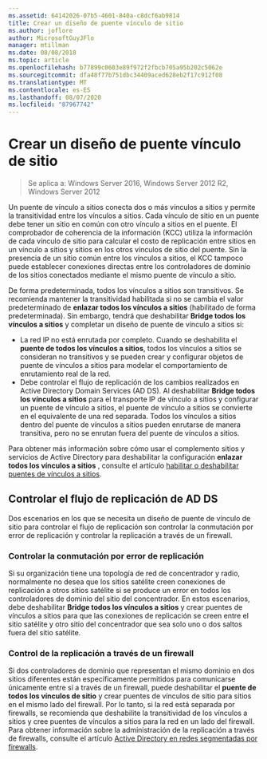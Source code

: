 ```yaml
---
ms.assetid: 64142026-07b5-4601-840a-c8dcf6ab9814
title: Crear un diseño de puente vínculo de sitio
ms.author: joflore
author: MicrosoftGuyJFlo
manager: mtillman
ms.date: 08/08/2018
ms.topic: article
ms.openlocfilehash: b77899c0603e89f972f2fbcb705a95b202c5062e
ms.sourcegitcommit: dfa48f77b751dbc34409aced628eb2f17c912f08
ms.translationtype: MT
ms.contentlocale: es-ES
ms.lasthandoff: 08/07/2020
ms.locfileid: "87967742"
---
```

# <a name="creating-a-site-link-bridge-design"></a>Crear un diseño de puente vínculo de sitio

> Se aplica a: Windows Server 2016, Windows Server 2012 R2, Windows Server 2012

Un puente de vínculo a sitios conecta dos o más vínculos a sitios y permite la transitividad entre los vínculos a sitios. Cada vínculo de sitio en un puente debe tener un sitio en común con otro vínculo a sitios en el puente. El comprobador de coherencia de la información (KCC) utiliza la información de cada vínculo de sitio para calcular el costo de replicación entre sitios en un vínculo a sitios y sitios en los otros vínculos de sitio del puente. Sin la presencia de un sitio común entre los vínculos a sitios, el KCC tampoco puede establecer conexiones directas entre los controladores de dominio de los sitios conectados mediante el mismo puente de vínculo a sitio.

De forma predeterminada, todos los vínculos a sitios son transitivos. Se recomienda mantener la transitividad habilitada si no se cambia el valor predeterminado de **enlazar todos los vínculos a sitios** (habilitado de forma predeterminada). Sin embargo, tendrá que deshabilitar **Bridge todos los vínculos a sitios** y completar un diseño de puente de vínculo a sitios si:

- La red IP no está enrutada por completo. Cuando se deshabilita el **puente de todos los vínculos a sitios**, todos los vínculos a sitios se consideran no transitivos y se pueden crear y configurar objetos de puente de vínculos a sitios para modelar el comportamiento de enrutamiento real de la red.
- Debe controlar el flujo de replicación de los cambios realizados en Active Directory Domain Services (AD DS). Al deshabilitar **Bridge todos los vínculos a sitios** para el transporte IP de vínculo a sitios y configurar un puente de vínculo a sitios, el puente de vínculo a sitios se convierte en el equivalente de una red separada. Todos los vínculos a sitios dentro del puente de vínculos a sitios pueden enrutarse de manera transitiva, pero no se enrutan fuera del puente de vínculos a sitios.

Para obtener más información sobre cómo usar el complemento sitios y servicios de Active Directory para deshabilitar la configuración **enlazar todos los vínculos a sitios** , consulte el artículo [habilitar o deshabilitar puentes de vínculos a sitios](/previous-versions/windows/it-pro/windows-server-2003/cc738789(v=ws.10)).

## <a name="controlling-ad-ds-replication-flow"></a>Controlar el flujo de replicación de AD DS

Dos escenarios en los que se necesita un diseño de puente de vínculo de sitio para controlar el flujo de replicación son controlar la conmutación por error de replicación y controlar la replicación a través de un firewall.

### <a name="controlling-replication-failover"></a>Controlar la conmutación por error de replicación

Si su organización tiene una topología de red de concentrador y radio, normalmente no desea que los sitios satélite creen conexiones de replicación a otros sitios satélite si se produce un error en todos los controladores de dominio del sitio del concentrador. En estos escenarios, debe deshabilitar **Bridge todos los vínculos a sitios** y crear puentes de vínculos a sitios para que las conexiones de replicación se creen entre el sitio satélite y otro sitio del concentrador que sea solo uno o dos saltos fuera del sitio satélite.

### <a name="controlling-replication-through-a-firewall"></a>Control de la replicación a través de un firewall

Si dos controladores de dominio que representan el mismo dominio en dos sitios diferentes están específicamente permitidos para comunicarse únicamente entre sí a través de un firewall, puede deshabilitar el **puente de todos los vínculos de sitio** y crear puentes de vínculos de sitio para sitios en el mismo lado del firewall. Por lo tanto, si la red está separada por firewalls, se recomienda que deshabilite la transitividad de los vínculos a sitios y cree puentes de vínculos a sitios para la red en un lado del firewall. Para obtener información sobre la administración de la replicación a través de firewalls, consulte el artículo [Active Directory en redes segmentadas por firewalls](https://go.microsoft.com/fwlink/?LinkId=107074).
